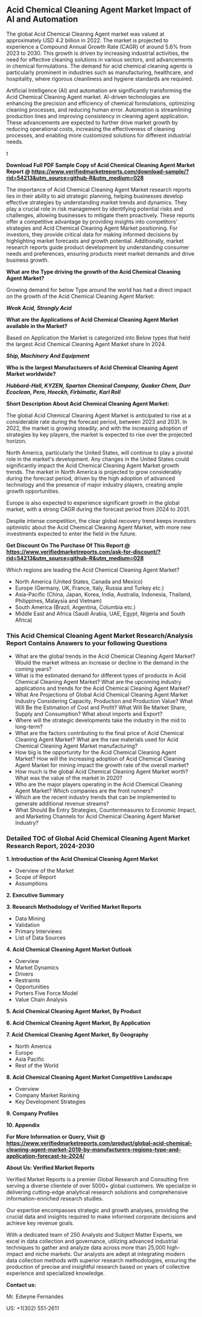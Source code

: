 <h2>Acid Chemical Cleaning Agent Market Impact of AI and Automation</h2><p>The global Acid Chemical Cleaning Agent market was valued at approximately USD 4.2 billion in 2022. The market is projected to experience a Compound Annual Growth Rate (CAGR) of around 5.6% from 2023 to 2030. This growth is driven by increasing industrial activities, the need for effective cleaning solutions in various sectors, and advancements in chemical formulations. The demand for acid chemical cleaning agents is particularly prominent in industries such as manufacturing, healthcare, and hospitality, where rigorous cleanliness and hygiene standards are required.</p><p>Artificial Intelligence (AI) and automation are significantly transforming the Acid Chemical Cleaning Agent market. AI-driven technologies are enhancing the precision and efficiency of chemical formulations, optimizing cleaning processes, and reducing human error. Automation is streamlining production lines and improving consistency in cleaning agent application. These advancements are expected to further drive market growth by reducing operational costs, increasing the effectiveness of cleaning processes, and enabling more customized solutions for different industrial needs.</p>t</p><p id="" class=""><strong>Download Full PDF Sample Copy of Acid Chemical Cleaning Agent Market Report @ <a href="https://www.verifiedmarketreports.com/download-sample/?rid=54213&utm_source=github-R&utm_medium=028" target="_blank">https://www.verifiedmarketreports.com/download-sample/?rid=54213&utm_source=github-R&utm_medium=028</a></strong></p><p>The importance of&nbsp;Acid Chemical Cleaning Agent Market research reports lies in their ability to aid strategic planning, helping businesses develop effective strategies by understanding market trends and dynamics. They play a crucial role in risk management by identifying potential risks and challenges, allowing businesses to mitigate them proactively. These reports offer a competitive advantage by providing insights into competitors' strategies and Acid Chemical Cleaning Agent Market positioning. For investors, they provide critical data for making informed decisions by highlighting market forecasts and growth potential. Additionally, market research reports guide product development by understanding consumer needs and preferences, ensuring products meet market demands and drive business growth.</p><p><strong>What are the&nbsp;Type driving the growth of the Acid Chemical Cleaning Agent Market?</strong></p><p id="" class="">Growing demand for below Type around the world has had a direct impact on the growth of the Acid Chemical Cleaning Agent Market:</p><em><strong>Weak Acid, Strongly Acid</strong></em></p><strong>What are the&nbsp;Applications&nbsp;of Acid Chemical Cleaning Agent Market available in the Market?</strong></p><p id="" class="">Based on Application the Market is categorized into Below types that held the largest Acid Chemical Cleaning Agent Market share In 2024.</p><em><strong>Ship, Machinery And Equipment</strong></em></p><strong>Who is the largest Manufacturers of Acid Chemical Cleaning Agent Market worldwide?</strong></p><p><em><strong>Hubbard-Hall, KYZEN, Spartan Chemical Company, Quaker Chem, Durr Ecoclean, Pero, Hoeckh, Firbimatic, Karl Roll</strong></em></p><p id="" class=""><strong>Short Description About Acid Chemical Cleaning Agent Market:</strong></p><p>The global Acid Chemical Cleaning Agent Market is anticipated to rise at a considerable rate during the forecast period, between 2023 and 2031. In 2022, the market is growing steadily, and with the increasing adoption of strategies by key players, the market is expected to rise over the projected horizon.</p><p>North America, particularly the United States, will continue to play a pivotal role in the market's development. Any changes in the United States could significantly impact the Acid Chemical Cleaning Agent Market growth trends. The market in North America is projected to grow considerably during the forecast period, driven by the high adoption of advanced technology and the presence of major industry players, creating ample growth opportunities.</p><p>Europe is also expected to experience significant growth in the global market, with a strong CAGR during the forecast period from 2024 to 2031.</p><p>Despite intense competition, the clear global recovery trend keeps investors optimistic about the Acid Chemical Cleaning Agent Market, with more new investments expected to enter the field in the future.</p><p id="" class=""><strong>Get Discount On The Purchase Of This Report @ <a href="https://www.verifiedmarketreports.com/ask-for-discount/?rid=54213&utm_source=github-R&utm_medium=028" target="_blank">https://www.verifiedmarketreports.com/ask-for-discount/?rid=54213&utm_source=github-R&utm_medium=028</a></strong></p>Which regions are leading the Acid Chemical Cleaning Agent Market?</p><ul><li>North America (United States, Canada and Mexico)</li><li>Europe (Germany, UK, France, Italy, Russia and Turkey etc.)</li><li>Asia-Pacific (China, Japan, Korea, India, Australia, Indonesia, Thailand, Philippines, Malaysia and Vietnam)</li><li>South America (Brazil, Argentina, Columbia etc.)</li><li>Middle East and Africa (Saudi Arabia, UAE, Egypt, Nigeria and South Africa)</li></ul><h3 id="" class="">This Acid Chemical Cleaning Agent Market Research/Analysis Report Contains Answers to your following Questions</h3><ul><li>What are the global trends in the Acid Chemical Cleaning Agent Market? Would the market witness an increase or decline in the demand in the coming years?</li><li>What is the estimated demand for different types of products in Acid Chemical Cleaning Agent Market? What are the upcoming industry applications and trends for the Acid Chemical Cleaning Agent Market?</li><li>What Are Projections of Global Acid Chemical Cleaning Agent Market Industry Considering Capacity, Production and Production Value? What Will Be the Estimation of Cost and Profit? What Will Be Market Share, Supply and Consumption? What about imports and Export?</li><li>Where will the strategic developments take the industry in the mid to long-term?</li><li>What are the factors contributing to the final price of Acid Chemical Cleaning Agent Market? What are the raw materials used for Acid Chemical Cleaning Agent Market manufacturing?</li><li>How big is the opportunity for the Acid Chemical Cleaning Agent Market? How will the increasing adoption of Acid Chemical Cleaning Agent Market for mining impact the growth rate of the overall market?</li><li>How much is the global Acid Chemical Cleaning Agent Market worth? What was the value of the market In 2020?</li><li>Who are the major players operating in the Acid Chemical Cleaning Agent Market? Which companies are the front runners?</li><li>Which are the recent industry trends that can be implemented to generate additional revenue streams?</li><li>What Should Be Entry Strategies, Countermeasures to Economic Impact, and Marketing Channels for Acid Chemical Cleaning Agent Market Industry?</li></ul><h3 id="" class="">Detailed TOC of Global Acid Chemical Cleaning Agent Market Research Report, 2024-2030</h3><p id="" class=""><strong>1. Introduction of the Acid Chemical Cleaning Agent Market</strong></p><ul><li>Overview of the Market</li><li>Scope of Report</li><li>Assumptions</li></ul><p id="" class=""><strong>2. Executive Summary</strong></p><p id="" class=""><strong>3. Research Methodology of Verified Market Reports</strong></p><ul><li>Data Mining</li><li>Validation</li><li>Primary Interviews</li><li>List of Data Sources</li></ul><p id="" class=""><strong>4. Acid Chemical Cleaning Agent Market Outlook</strong></p><ul><li>Overview</li><li>Market Dynamics</li><li>Drivers</li><li>Restraints</li><li>Opportunities</li><li>Porters Five Force Model</li><li>Value Chain Analysis</li></ul><p id="" class=""><strong>5. Acid Chemical Cleaning Agent Market, By Product</strong></p><p id="" class=""><strong>6. Acid Chemical Cleaning Agent Market, By Application</strong></p><p id="" class=""><strong>7. Acid Chemical Cleaning Agent Market, By Geography</strong></p><ul><li>North America</li><li>Europe</li><li>Asia Pacific</li><li>Rest of the World</li></ul><p id="" class=""><strong>8. Acid Chemical Cleaning Agent Market Competitive Landscape</strong></p><ul><li>Overview</li><li>Company Market Ranking</li><li>Key Development Strategies</li></ul><p id="" class=""><strong>9. Company Profiles</strong></p><p id="" class=""><strong>10. Appendix</strong></p><p id="" class=""><strong>For More Information or Query, Visit @ <a href="https://www.verifiedmarketreports.com/product/global-acid-chemical-cleaning-agent-market-2019-by-manufacturers-regions-type-and-application-forecast-to-2024/" target="_blank">https://www.verifiedmarketreports.com/product/global-acid-chemical-cleaning-agent-market-2019-by-manufacturers-regions-type-and-application-forecast-to-2024/</a></strong></p><p id="" class=""><strong>About Us: Verified Market Reports</strong></p><p id="" class="">Verified Market Reports is a premier Global Research and Consulting firm serving a diverse clientele of over 5000+ global customers. We specialize in delivering cutting-edge analytical research solutions and comprehensive information-enriched research studies.</p><p id="" class="">Our expertise encompasses strategic and growth analyses, providing the crucial data and insights required to make informed corporate decisions and achieve key revenue goals.</p><p id="" class="">With a dedicated team of 250 Analysts and Subject Matter Experts, we excel in data collection and governance, utilizing advanced industrial techniques to gather and analyze data across more than 25,000 high-impact and niche markets. Our analysts are adept at integrating modern data collection methods with superior research methodologies, ensuring the production of precise and insightful research based on years of collective experience and specialized knowledge.</p><p id="" class=""><strong>Contact us:</strong></p><p id="" class="">Mr. Edwyne Fernandes</p><p id="" class="">US: +1(302) 551-2611</p>